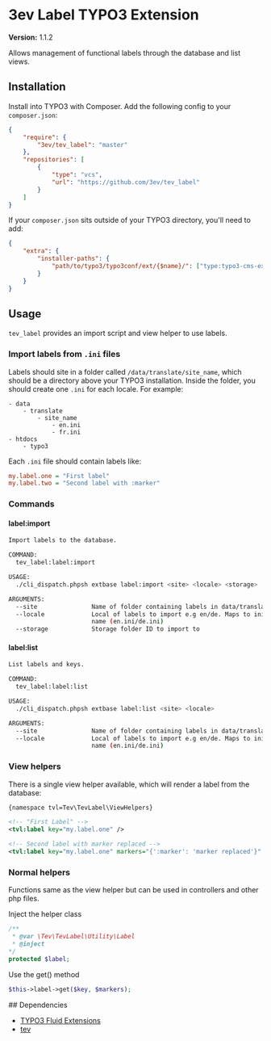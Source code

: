 # 3ev Label TYPO3 Extension

**Version:** 1.1.2

Allows management of functional labels through the database and list views.

## Installation

Install into TYPO3 with Composer. Add the following config to your `composer.json`:

```json
{
    "require": {
        "3ev/tev_label": "master"
    },
    "repositories": [
        {
            "type": "vcs",
            "url": "https://github.com/3ev/tev_label"
        }
    ]
}
```

If your `composer.json` sits outside of your TYPO3 directory, you'll need to add:

```json
{
    "extra": {
        "installer-paths": {
            "path/to/typo3/typo3conf/ext/{$name}/": ["type:typo3-cms-extension"]
        }
    }
}
```

## Usage

`tev_label` provides an import script and view helper to use labels.

### Import labels from `.ini` files

Labels should site in a folder called `/data/translate/site_name`, which should
be a directory above your TYPO3 installation. Inside the folder, you should create
one `.ini` for each locale. For example:

```
- data
    - translate
        - site_name
            - en.ini
            - fr.ini
- htdocs
    - typo3
```

Each `.ini` file should contain labels like:

```ini
my.label.one = "First label"
my.label.two = "Second label with :marker"
```

### Commands

#### label:import

```sh
Import labels to the database.

COMMAND:
  tev_label:label:import

USAGE:
  ./cli_dispatch.phpsh extbase label:import <site> <locale> <storage>

ARGUMENTS:
  --site               Name of folder containing labels in data/translate
  --locale             Local of labels to import e.g en/de. Maps to ini file
                       name (en.ini/de.ini)
  --storage            Storage folder ID to import to
```

#### label:list

```sh
List labels and keys.

COMMAND:
  tev_label:label:list

USAGE:
  ./cli_dispatch.phpsh extbase label:list <site> <locale>

ARGUMENTS:
  --site               Name of folder containing labels in data/translate
  --locale             Local of labels to import e.g en/de. Maps to ini file
                       name (en.ini/de.ini)
```

### View helpers

There is a single view helper available, which will render a label from the database:

```xml
{namespace tvl=Tev\TevLabel\ViewHelpers}

<!-- "First Label" -->
<tvl:label key="my.label.one" />

<!-- Second label with marker replaced -->
<tvl:label key="my.label.one" markers="{':marker': 'marker replaced'}" />
```

### Normal helpers

Functions same as the view helper but can be used in controllers and other php files.

Inject the helper class

```php
/**
 * @var \Tev\TevLabel\Utility\Label
 * @inject
*/
protected $label;
```
Use the get() method
```php
$this->label->get($key, $markers);
```

## Dependencies

- [TYPO3 Fluid Extensions](https://github.com/FluidTYPO3)
- [tev](https://github.com/3ev/tev_label)

